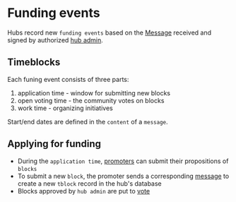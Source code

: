 # Funding events

Hubs record new `funding events` based on the [Message](message.md) received and signed by authorized [hub admin](users.md#hub-admin).

## Timeblocks

Each funing event consists of three parts:
1. application time - window for submitting new blocks
2. open voting time - the community votes on blocks
3. work time - organizing initiatives

Start/end dates are defined in the `content` of a `message`.

## Applying for funding

+ During the `application time`, [promoters](users.md#promoters) can submit their propositions of `blocks`
+ To submit a new `block`, the promoter sends a corresponding [message](message.md) to create a new `tblock` record in the hub's database
+ Blocks approved by `hub admin` are put to [vote](voting.md)